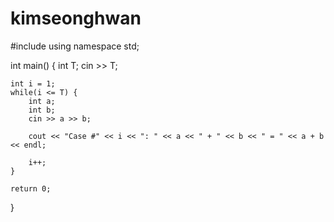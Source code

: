 # kimseonghwan

#include <iostream>
using namespace std;

int main() {
	int T;
	cin >> T;

	int i = 1;
	while(i <= T) {
		int a;
		int b;
		cin >> a >> b;
		
		cout << "Case #" << i << ": " << a << " + " << b << " = " << a + b << endl;

		i++;
	}
	
	return 0;
}
